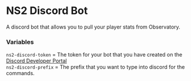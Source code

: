 # NS2 Discord Bot
A discord bot that allows you to pull your player stats from Observatory.

### Variables
`ns2-discord-token` = The token for your bot that you have created on the [Discord Developer Portal](https://discord.com/developers/applications/)  
`ns2-discord-prefix` = The prefix that you want to type into discord for the commands.
